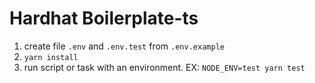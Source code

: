 # Hardhat Boilerplate-ts

1. create file `.env` and `.env.test` from `.env.example`
2. `yarn install`
3. run script or task with an environment. EX: `NODE_ENV=test yarn test`
